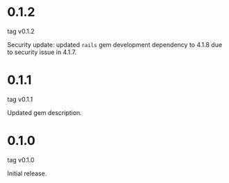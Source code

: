 # 0.1.2
tag v0.1.2

Security update: updated `rails` gem development dependency to 4.1.8 due to security issue in 4.1.7.

# 0.1.1
tag v0.1.1

Updated gem description.

# 0.1.0
tag v0.1.0

Initial release.
